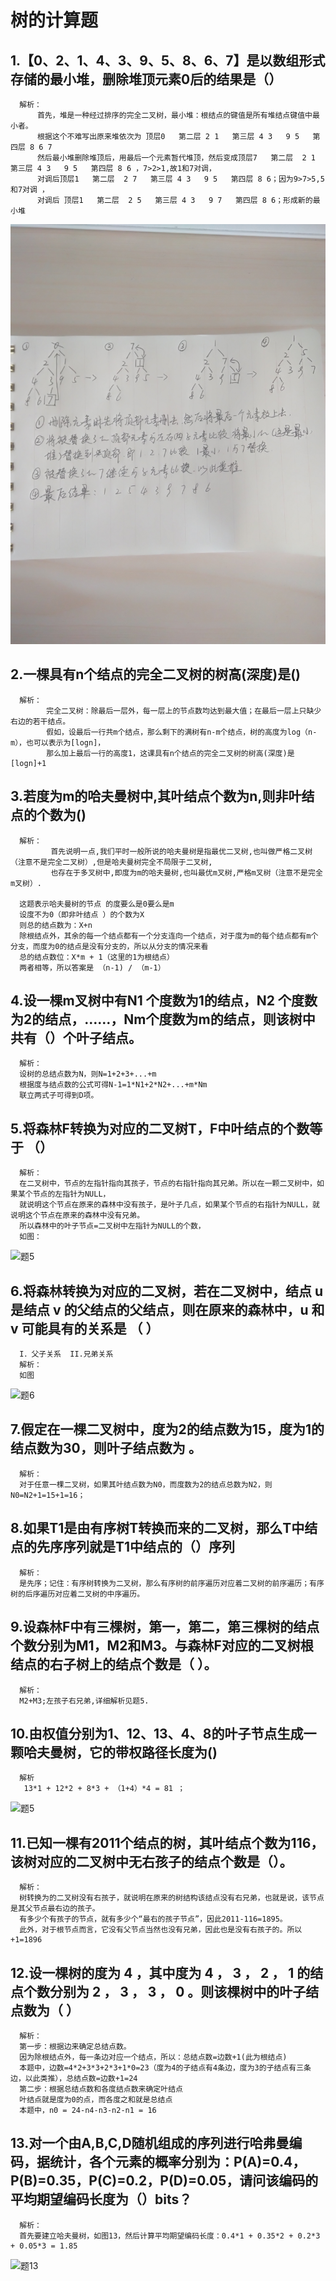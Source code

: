 #   树的计算题

##   1.【0、2、1、4、3、9、5、8、6、7】是以数组形式存储的最小堆，删除堆顶元素0后的结果是（）
      解析：
          首先，堆是一种经过排序的完全二叉树，最小堆：根结点的键值是所有堆结点键值中最小者。
          根据这个不难写出原来堆依次为 顶层0   第二层 2 1   第三层 4 3   9 5   第四层 8 6 7      
          然后最小堆删除堆顶后，用最后一个元素暂代堆顶，然后变成顶层7   第二层  2 1   第三层 4 3   9 5   第四层 8 6 ，7>2>1,故1和7对调，
          对调后顶层1   第二层  2 7   第三层 4 3   9 5   第四层 8 6；因为9>7>5,5和7对调 ，
          对调后 顶层1   第二层  2 5   第三层 4 3   9 7   第四层 8 6；形成新的最小堆 
![题1](https://raw.githubusercontent.com/WANGYUNING88/hello/master/6041628_1491210652875_DAB4FA1405303727F0D956811E3C963D.jpg)

##    2.一棵具有n个结点的完全二叉树的树高(深度)是()
      解析：
            完全二叉树：除最后一层外，每一层上的节点数均达到最大值；在最后一层上只缺少右边的若干结点。
            假如，设最后一行共m个结点，那么剩下的满树有n-m个结点，树的高度为log（n-m），也可以表示为[logn]，
            那么加上最后一行的高度1，这课具有n个结点的完全二叉树的树高(深度)是[logn]+1

##    3.若度为m的哈夫曼树中,其叶结点个数为n,则非叶结点的个数为()
      解析：
             首先说明一点,我们平时一般所说的哈夫曼树是指最优二叉树,也叫做严格二叉树（注意不是完全二叉树）,但是哈夫曼树完全不局限于二叉树,
             也存在于多叉树中,即度为m的哈夫曼树,也叫最优m叉树,严格m叉树（注意不是完全m叉树）.

      这题表示哈夫曼树的节点 的度要么是0要么是m
      设度不为0（即非叶结点 ）的个数为X
      则总的结点数为：X+n
      除根结点外，其余的每一个结点都有一个分支连向一个结点，对于度为m的每个结点都有m个分支，而度为0的结点是没有分支的，所以从分支的情况来看
      总的结点数位：X*m + 1（这里的1为根结点）
      两者相等，所以答案是 （n-1) / （m-1）
      
##    4.设一棵m叉树中有N1 个度数为1的结点，N2 个度数为2的结点，……，Nm个度数为m的结点，则该树中共有（）个叶子结点。
      解析：        
      设树的总结点数为N，则N=1+2+3+...+m
      根据度与结点数的公式可得N-1=1*N1+2*N2+...+m*Nm
      联立两式子可得到D项。

##    5.将森林F转换为对应的二叉树T，F中叶结点的个数等于 （）
      解析：
      在二叉树中，节点的左指针指向其孩子，节点的右指针指向其兄弟。所以在一颗二叉树中，如果某个节点的左指针为NULL，
      就说明这个节点在原来的森林中没有孩子，是叶子几点，如果某个节点的右指针为NULL，就说明这个节点在原来的森林中没有兄弟。
      所以森林中的叶子节点=二叉树中左指针为NULL的个数，
      如图：
 ![题5](https://raw.githubusercontent.com/WANGYUNING88/hello/master/%E9%A2%982.png)
 
 ##   6.将森林转换为对应的二叉树，若在二叉树中，结点 u 是结点 v 的父结点的父结点，则在原来的森林中，u 和 v 可能具有的关系是 （         ）
      I．父子关系  II.兄弟关系 
      解析：
      如图
  ![题6](https://raw.githubusercontent.com/WANGYUNING88/hello/master/%E9%A2%983.jpg)     
  
 ##   7.假定在一棵二叉树中，度为2的结点数为15，度为1的结点数为30，则叶子结点数为 。 
      解析：
      对于任意一棵二叉树，如果其叶结点数为N0，而度数为2的结点总数为N2，则N0=N2+1=15+1=16；
      
  ##  8.如果T1是由有序树T转换而来的二叉树，那么T中结点的先序序列就是T1中结点的（）序列
      解析：
      是先序；记住：有序树转换为二叉树，那么有序树的前序遍历对应着二叉树的前序遍历；有序树的后序遍历对应着二叉树的中序遍历。 
      
  ##  9.设森林F中有三棵树，第一，第二，第三棵树的结点个数分别为M1，M2和M3。与森林F对应的二叉树根结点的右子树上的结点个数是（ ）。
      解析：
      M2+M3;左孩子右兄弟,详细解析见题5.
      
  ##  10.由权值分别为1、12、13、4、8的叶子节点生成一颗哈夫曼树，它的带权路径长度为()
      解析
       13*1 + 12*2 + 8*3 + （1+4）*4 = 81 ；
  ![题5](https://github.com/WANGYUNING88/hello/blob/master/%E9%A2%9810.png)
  
  ##  11.已知一棵有2011个结点的树，其叶结点个数为116，该树对应的二叉树中无右孩子的结点个数是（）。 
      解析：
      树转换为的二叉树没有右孩子，就说明在原来的树结构该结点没有右兄弟，也就是说，该节点是其父节点最右边的孩子。 
      有多少个有孩子的节点，就有多少个“最右的孩子节点”，因此2011-116=1895。 
      此外，对于根节点而言，它没有父节点当然也没有兄弟，因此也是没有右孩子的。所以+1=1896

##    12.设一棵树的度为 4 ，其中度为 4 ， 3 ， 2 ， 1 的结点个数分别为 2 ， 3 ， 3 ， 0 。则该棵树中的叶子结点数为（ ）
      解析：
      第一步：根据边来确定总结点数。
      因为除根结点外，每一条边对应一个结点，所以：总结点数=边数+1(此为根结点)
      本题中，边数=4*2+3*3+2*3+1*0=23（度为4的子结点有4条边，度为3的子结点有三条边，以此类推），总结点数=边数+1=24
      第二步：根据总结点数和各度结点数来确定叶结点
      叶结点就是度为0的点，而各度之和就是总结点
      本题中，n0 = 24-n4-n3-n2-n1 = 16
      
##    13.对一个由A,B,C,D随机组成的序列进行哈弗曼编码，据统计，各个元素的概率分别为：P(A)=0.4，P(B)=0.35，P(C)=0.2，P(D)=0.05，请问该编码的平均期望编码长度为（）bits？
      解析：
      首先要建立哈夫曼树，如图13，然后计算平均期望编码长度：0.4*1 + 0.35*2 + 0.2*3 + 0.05*3 = 1.85 
  ![题13](https://github.com/WANGYUNING88/hello/blob/master/%E9%A2%9813.png)


      

